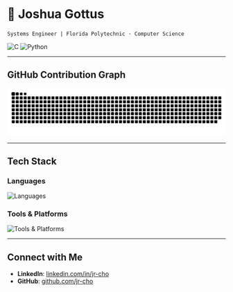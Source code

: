 # 👾 Joshua Gottus
`Systems Engineer | Florida Polytechnic · Computer Science`

![C](https://img.shields.io/badge/C-1e1e1e?style=for-the-badge&logo=c&logoColor=00599C)
![Python](https://img.shields.io/badge/Python-1e1e1e?style=for-the-badge&logo=python&logoColor=3776ab)

---

## GitHub Contribution Graph
![github contribution grid snake animation](https://raw.githubusercontent.com/Platane/snk/output/github-contribution-grid-snake-dark.svg#gh-dark-mode-only)

---

## Tech Stack
### Languages
![Languages](https://skillicons.dev/icons?i=c,cpp,python,bash,javascript,rust)

### Tools & Platforms
![Tools & Platforms](https://skillicons.dev/icons?i=docker,kubernetes,git,linux)

---

## Connect with Me
- **LinkedIn**: [linkedin.com/in/jr-cho](https://linkedin.com/in/jr-cho)  
- **GitHub**: [github.com/jr-cho](https://github.com/jr-cho)  
